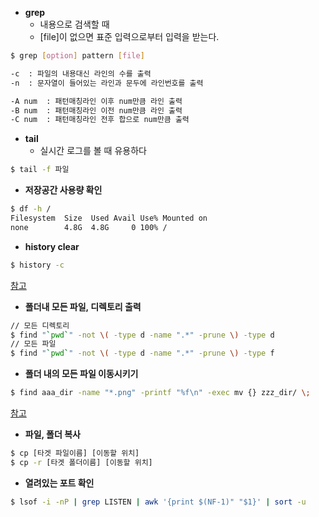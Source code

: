 
- **grep**
  - 내용으로 검색할 때
  - [file]이 없으면 표준 입력으로부터 입력을 받는다.
```bash
$ grep [option] pattern [file]
```
```bash
-c  : 파일의 내용대신 라인의 수를 출력
-n  : 문자열이 들어있는 라인과 문두에 라인번호를 출력

-A num  : 패턴매칭라인 이후 num만큼 라인 출력
-B num  : 패턴매칭라인 이전 num만큼 라인 출력
-C num  : 패턴매칭라인 전후 합으로 num만큼 출력
```

- **tail**
  - 실시간 로그를 볼 때 유용하다
```bash
$ tail -f 파일
```
- **저장공간 사용량 확인**
```bash
$ df -h /
Filesystem  Size  Used Avail Use% Mounted on
none        4.8G  4.8G     0 100% /
```
- **history clear**
```bash
$ history -c
```
[참고](https://unix.stackexchange.com/questions/203290/how-do-i-clear-the-terminal-history)


- **폴더내 모든 파일, 디렉토리 출력**
```bash
// 모든 디렉토리
$ find "`pwd`" -not \( -type d -name ".*" -prune \) -type d
// 모든 파일
$ find "`pwd`" -not \( -type d -name ".*" -prune \) -type f
```

- **폴더 내의 모든 파일 이동시키기**
```bash
$ find aaa_dir -name "*.png" -printf "%f\n" -exec mv {} zzz_dir/ \;
```
[참고](http://hashcode.co.kr/questions/4476/%EB%A6%AC%EB%88%85%EC%8A%A4%EC%97%90%EC%84%9C-%ED%8F%B4%EB%8D%94-%EB%82%B4%EC%9D%98-%EB%AA%A8%EB%93%A0-%ED%8C%8C%EC%9D%BC%EC%9D%84-%EC%9D%B4%EB%8F%99%ED%95%98%EB%8A%94-%EB%AA%85%EB%A0%B9%EC%96%B4)

- **파일, 폴더 복사**
```bash
$ cp [타겟 파일이름] [이동할 위치]
$ cp -r [타겟 폴더이름] [이동할 위치]
```

- **열려있는 포트 확인**
```bash
$ lsof -i -nP | grep LISTEN | awk '{print $(NF-1)" "$1}' | sort -u
```